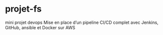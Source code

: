 # projet-fs
mini projet devops Mise en place d’un pipeline CI/CD complet avec Jenkins, GitHub, ansible et Docker sur AWS
